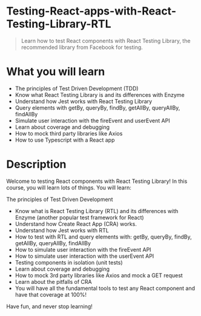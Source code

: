 # Testing-React-apps-with-React-Testing-Library-RTL

> Learn how to test React components with React Testing Library, the recommended library from Facebook for testing.

# What you will learn

- The principles of Test Driven Development (TDD)
- Know what React Testing Library is and its differences with Enzyme
- Understand how Jest works with React Testing Library
- Query elements with getBy, queryBy, findBy, getAllBy, queryAllBy, findAllBy
- Simulate user interaction with the fireEvent and userEvent API
- Learn about coverage and debugging
- How to mock third party libraries like Axios
- How to use Typescript with a React app

# Description

Welcome to testing React components with React Testing Library! In this course, you will learn lots of things. You will learn:

The principles of Test Driven Development

- Know what is React Testing Library (RTL) and its differences with Enzyme (another popular test framework for React)
- Understand how Create React App (CRA) works.
- Understand how Jest works with RTL
- How to test with RTL and query elements with: getBy, queryBy, findBy, getAllBy, queryAllBy, findAllBy
- How to simulate user interaction with the fireEvent API
- How to simulate user interaction with the userEvent API
- Testing components in isolation (unit tests)
- Learn about coverage and debugging
- How to mock 3rd party libraries like Axios and mock a GET request
- Learn about the pitfalls of CRA
- You will have all the fundamental tools to test any React component and have that coverage at 100%!

Have fun, and never stop learning!
